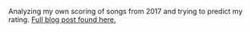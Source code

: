 Analyzing my own scoring of songs from 2017 and trying to predict my rating. 
[Full blog post found here.](https://ashleyajohn.github.io/2018/01/08/music-2017.html)

